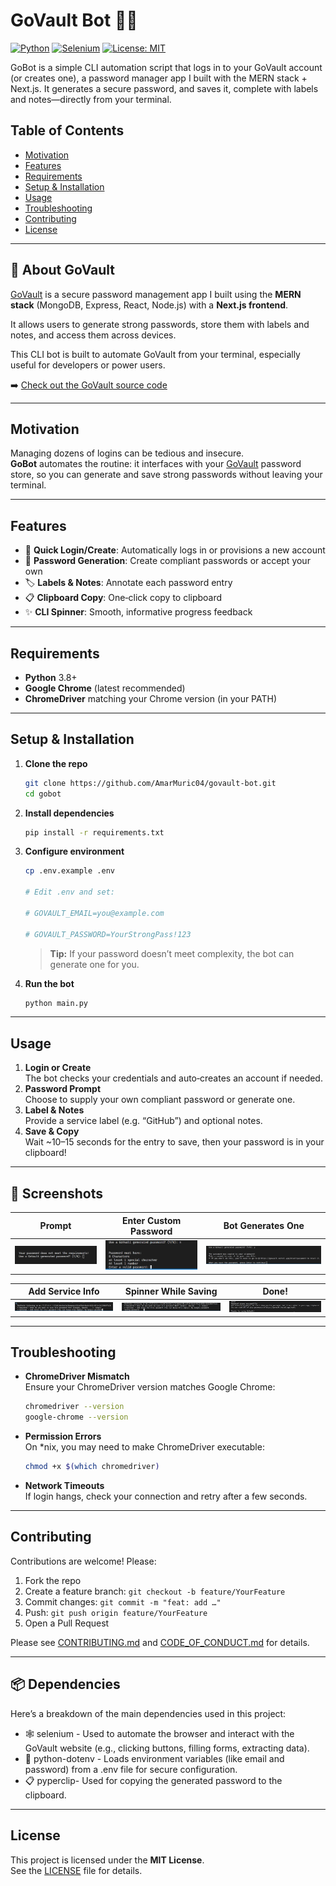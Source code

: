 # GoVault Bot 🤖🔐

[![Python](https://img.shields.io/badge/Python-3.8+-blue.svg)](https://www.python.org/downloads/)
[![Selenium](https://img.shields.io/badge/Selenium-4.x-brightgreen.svg)](https://pypi.org/project/selenium/)
[![License: MIT](https://img.shields.io/badge/License-MIT-yellow.svg)](./LICENSE)

GoBot is a simple CLI automation script that logs in to your GoVault account (or creates one), a password manager app I built with the MERN stack + Next.js. It generates a secure password, and saves it, complete with labels and notes—directly from your terminal.

## Table of Contents

- [Motivation](#motivation)
- [Features](#features)
- [Requirements](#requirements)
- [Setup & Installation](#setup--installation)
- [Usage](#usage)
- [Troubleshooting](#troubleshooting)
- [Contributing](#contributing)
- [License](#license)

---

## 🧠 About GoVault

[GoVault](https://govault.vercel.app) is a secure password management app I built using the **MERN stack** (MongoDB, Express, React, Node.js) with a **Next.js frontend**.

It allows users to generate strong passwords, store them with labels and notes, and access them across devices.

This CLI bot is built to automate GoVault from your terminal, especially useful for developers or power users.

➡️ [Check out the GoVault source code](https://github.com/AmarMuric04/govault)

---

## Motivation

Managing dozens of logins can be tedious and insecure.  
**GoBot** automates the routine: it interfaces with your [GoVault](https://govault.vercel.app) password store, so you can generate and save strong passwords without leaving your terminal.

---

## Features

- 🚀 **Quick Login/Create**: Automatically logs in or provisions a new account
- 🔐 **Password Generation**: Create compliant passwords or accept your own
- 🏷️ **Labels & Notes**: Annotate each password entry
- 📋 **Clipboard Copy**: One‑click copy to clipboard
- ✨ **CLI Spinner**: Smooth, informative progress feedback

---

## Requirements

- **Python** 3.8+
- **Google Chrome** (latest recommended)
- **ChromeDriver** matching your Chrome version (in your PATH)

---

## Setup & Installation

1. **Clone the repo**

   ```bash
   git clone https://github.com/AmarMuric04/govault-bot.git
   cd gobot
   ```

2. **Install dependencies**

   ```bash
   pip install -r requirements.txt
   ```

3. **Configure environment**

   ```bash
   cp .env.example .env

   # Edit .env and set:

   # GOVAULT_EMAIL=you@example.com

   # GOVAULT_PASSWORD=YourStrongPass!123

   ```

   > **Tip:** If your password doesn’t meet complexity, the bot can generate one for you.

4. **Run the bot**
   ```bash
   python main.py
   ```

---

## Usage

1. **Login or Create**  
   The bot checks your credentials and auto‑creates an account if needed.
2. **Password Prompt**  
   Choose to supply your own compliant password or generate one.
3. **Label & Notes**  
   Provide a service label (e.g. “GitHub”) and optional notes.
4. **Save & Copy**  
   Wait ~10–15 seconds for the entry to save, then your password is in your clipboard!

---

## 📸 Screenshots

| Prompt                | Enter Custom Password | Bot Generates One      |
| --------------------- | --------------------- | ---------------------- |
| ![Prompt](docs/0.PNG) | ![Custom](docs/1.PNG) | ![AutoGen](docs/2.PNG) |

| Add Service Info            | Spinner While Saving   | Done!                |
| --------------------------- | ---------------------- | -------------------- |
| ![Service Info](docs/3.PNG) | ![Spinner](docs/4.PNG) | ![Saved](docs/5.PNG) |

---

## Troubleshooting

- **ChromeDriver Mismatch**  
  Ensure your ChromeDriver version matches Google Chrome:
  ```bash
  chromedriver --version
  google-chrome --version
  ```
- **Permission Errors**  
  On \*nix, you may need to make ChromeDriver executable:
  ```bash
  chmod +x $(which chromedriver)
  ```
- **Network Timeouts**  
  If login hangs, check your connection and retry after a few seconds.

---

## Contributing

Contributions are welcome! Please:

1. Fork the repo
2. Create a feature branch: `git checkout -b feature/YourFeature`
3. Commit changes: `git commit -m "feat: add …"`
4. Push: `git push origin feature/YourFeature`
5. Open a Pull Request

Please see [CONTRIBUTING.md](./CONTRIBUTING.md) and [CODE_OF_CONDUCT.md](./CODE_OF_CONDUCT.md) for details.

---

## 📦 Dependencies

Here’s a breakdown of the main dependencies used in this project:

- 🕸️ selenium - Used to automate the browser and interact with the GoVault website (e.g., clicking buttons, filling forms, extracting data).
- 🌱 python-dotenv - Loads environment variables (like email and password) from a .env file for secure configuration.
- 📋 pyperclip- Used for copying the generated password to the clipboard.

---

## License

This project is licensed under the **MIT License**.  
See the [LICENSE](./LICENSE) file for details.
